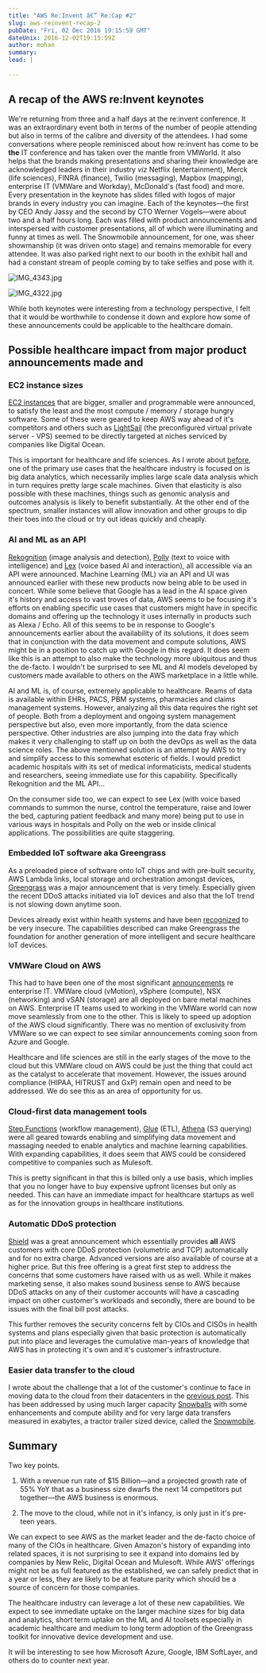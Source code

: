 ```yaml
---
title: "AWS Re:Invent â€” Re:Cap #2"
slug: aws-reinvent-recap-2
pubDate: "Fri, 02 Dec 2016 19:15:59 GMT"
dateUnix: 2016-12-02T19:15:59Z
author: mohan
summary: 
lead: |
    
---
```


## A recap of the AWS re:Invent keynotes

We're returning from three and a half days at the re:invent conference. It was an extraordinary event both in terms of the number of people attending but also in terms of the calibre and diversity of the attendees. I had some conversations where people reminisced about how re:invent has come to be **the** IT conference and has taken over the mantle from VMWorld. It also helps that the brands making presentations and sharing their knowledge are acknowledged leaders in their industry _viz_ Netflix (entertainment), Merck (life sciences), FINRA (finance), Twilio (messaging), Mapbox (mapping), enterprise IT (VMWare and Workday), McDonald's (fast food) and more. Every presentation in the keynote has slides filled with logos of major brands in every industry you can imagine. Each of the keynotes—the first by CEO Andy Jassy and the second by CTO Werner Vogels—were about two and a half hours long. Each was filled with product announcements and interspersed with customer presentations, all of which were illuminating and funny at times as well. The Snowmobile announcement, for one, was sheer showmanship (it was driven onto stage) and remains memorable for every attendee. It was also parked right next to our booth in the exhibit hall and had a constant stream of people coming by to take selfies and pose with it.

![IMG_4343.jpg][1]

![IMG_4322.jpg][2]

While both keynotes were interesting from a technology perspective, I felt that it would be worthwhile to condense it down and explore how some of these announcements could be applicable to the healthcare domain.

## Possible healthcare impact from major product announcements made and 

### EC2 instance sizes

[EC2 instances][3] that are bigger, smaller and programmable were announced, to satisfy the least and the most compute / memory / storage hungry software. Some of these were geared to keep AWS way ahead of it's competitors and others such as [LightSail][4] (the preconfigured virtual private server - VPS) seemed to be directly targeted at niches serviced by companies like Digital Ocean. 

This is important for healthcare and life sciences. As I wrote about [before][5], one of the primary use cases that the healthcare industry is focused on is big data analytics, which necessarily implies large scale data analysis which in turn requires pretty large scale machines. Given that elasticity is also possible with these machines, things such as genomic analysis and outcomes analysis is likely to benefit substantially. At the other end of the spectrum, smaller instances will allow innovation and other groups to dip their toes into the cloud or try out ideas quickly and cheaply.

### AI and ML as an API

[Rekognition][6] (image analysis and detection), [Polly][7] (text to voice with intelligence) and [Lex][8] (voice based AI and interaction), all accessible via an API were announced. Machine Learning (ML) via an API and UI was announced earlier with these new products now being able to be used in concert. While some believe that Google has a lead in the AI space given it's history and access to vast troves of data, AWS seems to be focusing it's efforts on enabling specific use cases that customers might have in specific domains and offering up the technology it uses internally in products such as Alexa / Echo. All of this seems to be in response to Google's announcements earlier about the availability of its solutions, it does seem that in conjunction with the data movement and compute solutions, AWS might be in a position to catch up with Google in this regard. It does seem like this is an attempt to also make the technology more ubiquitous and thus the de-facto. I wouldn't be surprised to see ML and AI models developed by customers made available to others on the AWS marketplace in a little while. 

AI and ML is, of course, extremely applicable to healthcare. Reams of data is available within EHRs, PACS, PBM systems, pharmacies and claims management systems. However, analyzing all this data requires the right set of people. Both from a deployment and ongoing system management perspective but also, even more importantly, from the data science perspective. Other industries are also jumping into the data fray which makes it very challenging to staff up on both the devOps as well as the data science roles. The above mentioned solution is an attempt by AWS to try and simplify access to this somewhat esoteric of fields. I would predict academic hospitals with its set of medical informaticists, medical students and researchers, seeing immediate use for this capability. Specifically Rekognition and the ML API...

On the consumer side too, we can expect to see Lex (with voice based commands to summon the nurse, control the temperature, raise and lower the bed, capturing patient feedback and many more) being put to use in various ways in hospitals and Polly on the web or inside clinical applications. The possibilities are quite staggering.

### Embedded IoT software aka Greengrass

As a preloaded piece of software onto IoT chips and with pre-built security, AWS Lambda links, local storage and orchestration amongst devices, [Greengrass][9] was a major announcement that is very timely. Especially given the recent DDoS attacks initiated via IoT devices and also that the IoT trend is not slowing down anytime soon. 

Devices already exist within health systems and have been [recognized][10] to be very insecure. The capabilities described can make Greengrass the foundation for another generation of more intelligent and secure healthcare IoT devices.

### VMWare Cloud on AWS

This had to have been one of the most significant [announcements][11] re enterprise IT. VMWare cloud (vMotion), vSphere (compute), NSX (networking) and vSAN (storage) are all deployed on bare metal machines on AWS. Enterprise IT teams used to working in the VMWare world can now move seamlessly from one to the other. This is likely to speed up adoption of the AWS cloud significantly. There was no mention of exclusivity from VMWare so we can expect to see similar announcements coming soon from Azure and Google.

Healthcare and life sciences are still in the early stages of the move to the cloud but this VMWare cloud on AWS could be just the thing that could act as the catalyst to accelerate that movement. However, the issues around compliance (HIPAA, HITRUST and GxP) remain open and need to be addressed. We do see this as an area of opportunity for us.

### Cloud-first data management tools

[Step Functions][12] (workflow management), [Glue][13] (ETL), [Athena][14] (S3 querying) were all geared towards enabling and simplifying data movement and massaging needed to enable analytics and machine learning capabilities. With expanding capabilities, it does seem that AWS could be considered competitive to companies such as Mulesoft. 

This is pretty significant in that this is billed only a use basis, which implies that you no longer have to buy expensive upfront licenses but only as needed. This can have an immediate impact for healthcare startups as well as for the innovation groups in healthcare institutions.

### Automatic DDoS protection

[Shield][15] was a great announcement which essentially provides **all** AWS customers with core DDoS protection (volumetric and TCP) automatically and for no extra charge. Advanced versions are also available of course at a higher price. But this free offering is a great first step to address the concerns that some customers have raised with us as well. While it makes marketing sense, it also makes sound business sense to AWS because DDoS attacks on any of their customer accounts will have a cascading impact on other customer's workloads and secondly, there are bound to be issues with the final bill post attacks. 

This further removes the security concerns felt by CIOs and CISOs in health systems and plans especially given that basic protection is automatically put into place and leverages the cumulative man-years of knowledge that AWS has in protecting it's own and it's customer's infrastructure.

### Easier data transfer to the cloud

I wrote about the challenge that a lot of the customer's continue to face in moving data to the cloud from their datacenters in the [previous post][5]. This has been addressed by using much larger capacity [Snowballs][16] with some enhancements and compute ability and for very large data transfers measured in exabytes, a tractor trailer sized device, called the [Snowmobile][17].

## Summary

Two key points.

1. With a revenue run rate of $15 Billion—and a projected growth rate of 55% YoY that as a business size dwarfs the next 14 competitors put together—the AWS business is enormous.

2. The move to the cloud, while not in it's infancy, is only just in it's pre-teen years.

We can expect to see AWS as the market leader and the de-facto choice of many of the CIOs in healthcare. Given Amazon's history of expanding into related spaces, it is not surprising to see it expand into domains led by companies by New Relic, Digital Ocean and Mulesoft. While AWS' offerings might not be as full featured as the established, we can safely predict that in a year or less, they are likely to be at feature parity which should be a source of concern for those companies.

The healthcare industry can leverage a lot of these new capabilities. We expect to see immediate uptake on the larger machine sizes for big data and analytics, short term uptake on the ML and AI toolsets especially in academic healthcare and medium to long term adoption of the Greengrass toolkit for innovative device development and use. 

It will be interesting to see how Microsoft Azure, Google, IBM SoftLayer, and others do to counter next year.

[1]: http://content.catalyze.io/hs-fs/hubfs/IMG_4343.jpg?t=1485819661317&width=632&height=632&name=IMG_4343.jpg
[2]: http://content.catalyze.io/hs-fs/hubfs/IMG_4322.jpg?t=1485819661317&width=632&height=474&name=IMG_4322.jpg
[3]: https://aws.amazon.com/ec2/instance-types/
[4]: https://amazonlightsail.com/
[5]: http://content.catalyze.io/blog/aws-reinvent-recap-1
[6]: https://aws.amazon.com/rekognition/
[7]: https://aws.amazon.com/polly/
[8]: https://aws.amazon.com/lex/
[9]: https://aws.amazon.com/about-aws/whats-new/2016/11/announcing-aws-greengrass-now-in-limited-preview/
[10]: http://www.darkreading.com/iot/medical-device-security-gets-intensive-care/d/d-id/1323989
[11]: https://www.vmware.com/cloud-services/vmware-cloud-aws.html
[12]: https://aws.amazon.com/step-functions/
[13]: https://aws.amazon.com/glue/
[14]: https://aws.amazon.com/blogs/aws/amazon-athena-interactive-sql-queries-for-data-in-amazon-s3/
[15]: https://aws.amazon.com/shield/
[16]: https://techcrunch.com/2016/11/30/snowballedge/
[17]: https://aws.amazon.com/snowmobile/
